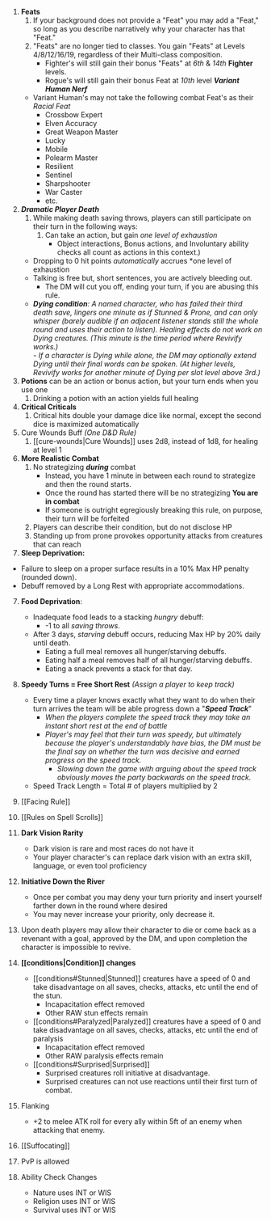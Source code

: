 1. **Feats**
	1. If your background does not provide a "Feat" you may add a "Feat," so long as you describe narratively why your character has that "Feat."
	2. "Feats" are no longer tied to classes. You gain "Feats" at Levels 4/8/12/16/19, regardless of their Multi-class composition.
		- Fighter's will still gain their bonus "Feats" at *6th* & *14th* **Fighter** levels.
		- Rogue's will still gain their bonus Feat at *10th* level
	***Variant Human Nerf***
	- Variant Human's may not take the following combat Feat's as their *Racial Feat*
		- Crossbow Expert
		- Elven Accuracy
		- Great Weapon Master
		- Lucky
		- Mobile
		- Polearm Master
		- Resilient
		- Sentinel
		- Sharpshooter
		- War Caster
		- etc.
1. **_Dramatic Player Death_**
    1. While making death saving throws, players can still participate on their turn in the following ways:
        1. Can take an action, but gain _one level of exhaustion_
            - Object interactions, Bonus actions, and Involuntary ability checks all count as actions in this context.)
    - Dropping to 0 hit points _automatically_ accrues *one level of exhaustion
    - Talking is free but, short sentences, you are actively bleeding out.
        - The DM will cut you off, ending your turn, if you are abusing this rule.
    - ***Dying condition**: A named character, who has failed their third death save, lingers one minute as if Stunned & Prone, and can only whisper (barely audible if an adjacent listener stands still the whole round and uses their action to listen). Healing effects do not work on Dying creatures. (This minute is the time period where Revivify works.)*  
        _- If a character is Dying while alone, the DM may optionally extend Dying until their final words can be spoken. (At higher levels, Revivify works for another minute of Dying per slot level above 3rd.)_
2.  **Potions** can be an action or bonus action, but your turn ends when you use one
	1. Drinking a potion with an action yields full healing
3. **Critical Criticals**
	1. Critical hits double your damage dice like normal, except the second dice is maximized automatically
4. Cure Wounds Buff *(One D&D Rule)*
	1. [[cure-wounds|Cure Wounds]] uses 2d8, instead of 1d8, for healing at level 1
5. **More Realistic Combat**
	1. No strategizing ***during*** combat
		- Instead, you have 1 minute in between each round to strategize and then the round starts.
		- Once the round has started there will be no strategizing **You are in combat**
		- If someone is outright egregiously breaking this rule, on purpose, their turn will be forfeited
	2. Players can describe their condition, but do not disclose HP
	3. Standing up from prone provokes opportunity attacks from creatures that can reach
6. **Sleep Deprivation:**
  - Failure to sleep on a proper surface results in a 10% Max HP penalty (rounded down).
  - Debuff removed by a Long Rest with appropriate accommodations.
7. **Food Deprivation**:
	  - Inadequate food leads to a stacking *hungry* debuff:
	    - -1 to all *saving throws*.
	  - After 3 days, *starving* debuff occurs, reducing Max HP by 20% daily until death.
	    - Eating a full meal removes all hunger/starving debuffs.
	    - Eating half a meal removes half of all hunger/starving debuffs.
	    - Eating a snack prevents a stack for that day.
8. **Speedy Turns = Free Short Rest** *(Assign a player to keep track)*
	- Every time a player knows exactly what they want to do when their turn arrives the team will be able progress down a "***Speed Track***"
		- *When the players complete the speed track they may take an instant short rest at the end of battle*
		- *Player's may feel that their turn was speedy, but ultimately because the player's understandably have bias, the DM must be the final say on whether the turn was decisive and earned progress on the speed track.*
			- *Slowing down the game with arguing about the speed track obviously moves the party backwards on the speed track.*
	- Speed Track Length = Total # of players multiplied by 2
9.  [[Facing Rule]]
10. [[Rules on Spell Scrolls]]
11. **Dark Vision Rarity**
	- Dark vision is rare and most races do not have it
	- Your player character's can replace dark vision with an extra skill, language, or even tool proficiency
12. **Initiative Down the River**
	- Once per combat you may deny your turn priority and insert yourself farther down in the round where desired
	- You may never increase your priority, only decrease it.
13. Upon death players may allow their character to die or come back as a revenant with a goal, approved by the DM, and upon completion the character is impossible to revive.  
14. **[[conditions|Condition]] changes**
	- [[conditions#Stunned|Stunned]] creatures have a speed of 0 and take disadvantage on all saves, checks, attacks, etc until the end of the stun.
		- Incapacitation effect removed
		- Other RAW stun effects remain
	- [[conditions#Paralyzed|Paralyzed]] creatures have a speed of 0 and take disadvantage on all saves, checks, attacks, etc until the end of paralysis
		- Incapacitation effect removed 
		- Other RAW paralysis effects remain
	- [[conditions#Surprised|Surprised]]
		- Surprised creatures roll initiative at disadvantage. 
		- Surprised creatures can not use reactions until their first turn of combat.

1. Flanking 
	- +2 to melee ATK roll for every ally within 5ft of an enemy when attacking that enemy.
2. [[Suffocating]]
3. PvP is allowed
4. Ability Check Changes 
	- Nature uses INT or WIS
	- Religion uses INT or WIS 
	- Survival uses INT or WIS 